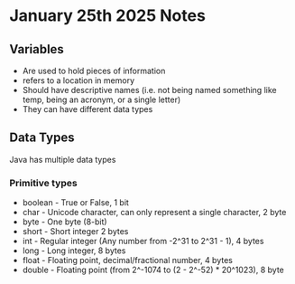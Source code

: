 # January 25th 2025 Notes

## Variables
* Are used to hold pieces of information
* refers to a location in memory
* Should have descriptive names (i.e. not being named something like temp, being an acronym, or a single letter)
* They can have different data types

## Data Types
Java has multiple data types
### Primitive types
* boolean - True or False, 1 bit
* char - Unicode character, can only represent a single character, 2 byte
* byte - One byte (8-bit)
* short - Short integer 2 bytes
* int - Regular integer (Any number from -2^31 to 2^31 - 1), 4 bytes
* long - Long integer, 8 bytes
* float - Floating point, decimal/fractional number, 4 bytes
* double - Floating point (from 2^-1074 to (2 - 2^-52) * 20^1023), 8 byte
